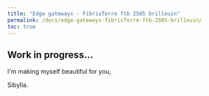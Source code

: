 ```yaml
---
title: "Edge gateways - FibrisTerre ftb 2505 brillouin"
permalink: /docs/edge-gateways-fibrisTerre-ftb-2505-brillouin/
toc: true
---
```



## Work in progress...


I'm making myself beautiful for you,

  Sibylla.

